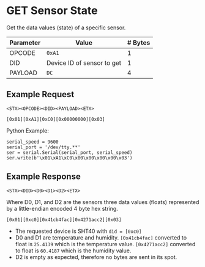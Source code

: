 # GET Sensor State

Get the data values (state) of a specific sensor.

| Parameter | Value | # Bytes |
|-----------|-------|-------|
| OPCODE | `0xA1` | 1 |
| DID | Device ID of sensor to get | 1 |
| PAYLOAD | `DC` | 4 |

## Example Request

```
<STX><OPCODE><DID><PAYLOAD><ETX>
```

```
[0x01][0xA1][0xC0][0x00000000][0x03]
```

Python Example:

```
serial_speed = 9600
serial_port = '/dev/tty.**'
ser = serial.Serial(serial_port, serial_speed)
ser.write(b'\x01\xA1\xC0\x00\x00\x00\x00\x03')
```

## Example Response

```
<STX><DID><D0><D1><D2><ETX>
```

Where D0, D1, and D2 are the sensors three data values (floats) represented by a little-endian encoded 4 byte hex string.

```
[0x01][0xc0][0x41cb4fac][0x4271acc2][0x03]
```

* The requested device is SHT40 with `did = [0xc0]`
* D0 and D1 are temperature and humidity. `[0x41cb4fac]` converted to float is `25.4139` which is the temperature value. `[0x4271acc2]` converted to float is `60.4187` which is the humidity value.
* D2 is empty as expected, therefore no bytes are sent in its spot.
